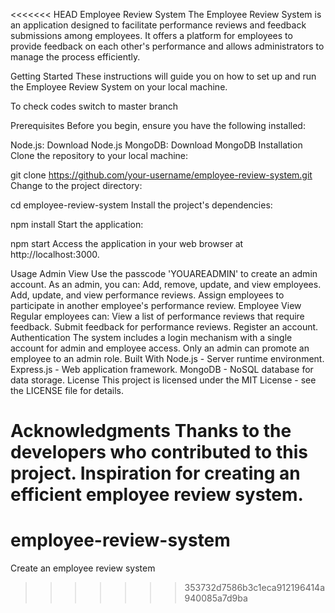 <<<<<<< HEAD
Employee Review System
The Employee Review System is an application designed to facilitate performance reviews and feedback submissions among employees. It offers a platform for employees to provide feedback on each other's performance and allows administrators to manage the process efficiently.

Getting Started
These instructions will guide you on how to set up and run the Employee Review System on your local machine.

To check codes switch to master branch

Prerequisites
Before you begin, ensure you have the following installed:

Node.js: Download Node.js
MongoDB: Download MongoDB
Installation
Clone the repository to your local machine:


git clone https://github.com/your-username/employee-review-system.git
Change to the project directory:


cd employee-review-system
Install the project's dependencies:


npm install
Start the application:

npm start
Access the application in your web browser at http://localhost:3000.

Usage
Admin View
Use the passcode 'YOUAREADMIN' to create an admin account.
As an admin, you can:
Add, remove, update, and view employees.
Add, update, and view performance reviews.
Assign employees to participate in another employee's performance review.
Employee View
Regular employees can:
View a list of performance reviews that require feedback.
Submit feedback for performance reviews.
Register an account.
Authentication
The system includes a login mechanism with a single account for admin and employee access.
Only an admin can promote an employee to an admin role.
Built With
Node.js - Server runtime environment.
Express.js - Web application framework.
MongoDB - NoSQL database for data storage.
License
This project is licensed under the MIT License - see the LICENSE file for details.

Acknowledgments
Thanks to the developers who contributed to this project.
Inspiration for creating an efficient employee review system.
=======
# employee-review-system
Create an employee review system 
>>>>>>> 353732d7586b3c1eca912196414a940085a7d9ba

